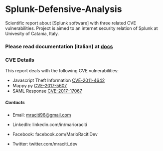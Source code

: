 # Splunk-Defensive-Analysis
Scientific report about [Splunk software] with three related CVE vulnerabilities.
Project is aimed to an internet security relation of Splunk at Univesity of Catania, Italy.

### Please read documentation (italian) at [docs]

### CVE Details
This report deals with the following CVE vulnerabilities:
* Javascript Theft Information [CVE-2011-4642]
* Mappy.py [CVE-2017-5607]
* SAML Response [CVE-2017-17067]

##### Contacts

 - Email: mraciti96@gmail.com
 - LinkedIn: linkedin.com/in/marioraciti
 - Facebook: facebook.com/MarioRacitiDev
 - Twitter: twitter.com/mraciti_dev


   [docs]: <https://github.com/zMrDevJ/Splunk-Defensive-Analysis/blob/master/Splunk%20-%20Analisi%20Difensiva.pdf>
   [CVE-2011-4642]: <https://nvd.nist.gov/vuln/detail/CVE-2011-4642>
   [CVE-2017-5607]: <https://nvd.nist.gov/vuln/detail/CVE-2017-5607>
   [CVE-2017-17067]: <https://nvd.nist.gov/vuln/detail/CVE-2017-17067>
